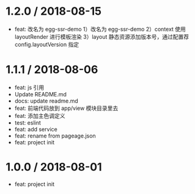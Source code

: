 
1.2.0 / 2018-08-15
==================

  * feat: 改名为 egg-ssr-demo
    1）改名为 egg-ssr-demo
    2）context 使用 layoutRender 进行模板渲染
    3）layout 静态资源添加版本号，通过配置荐 config.layoutVersion 指定

1.1.1 / 2018-08-06
==================

  * feat: js 引用
  * Update README.md
  * docs: update readme.md
  * feat: 前端代码放到 app/view 模块目录里去
  * feat: 添加主色调定义
  * test: eslint
  * feat: add service
  * feat: rename from pageage.json
  * feat: project init

1.0.0 / 2018-08-01
==================

  * feat: project init
